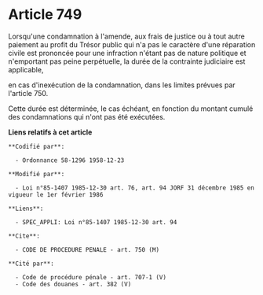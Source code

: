 # Article 749

Lorsqu'une condamnation à l'amende, aux frais de justice ou à tout autre paiement au profit du Trésor public qui n'a pas le
caractère d'une réparation civile est prononcée pour une infraction n'étant pas de nature politique et n'emportant pas peine
perpétuelle, la durée de la contrainte judiciaire est applicable,

en cas d'inexécution de la condamnation, dans les limites prévues par l'article 750. 

Cette durée est déterminée, le cas échéant, en fonction du montant cumulé des condamnations qui n'ont pas été exécutées.

**Liens relatifs à cet article**

	**Codifié par**:

	  - Ordonnance 58-1296 1958-12-23

	**Modifié par**:

	  - Loi n°85-1407 1985-12-30 art. 76, art. 94 JORF 31 décembre 1985 en vigueur le 1er février 1986

	**Liens**:

	  - SPEC_APPLI: Loi n°85-1407 1985-12-30 art. 94

	**Cite**:

	  - CODE DE PROCEDURE PENALE - art. 750 (M)

	**Cité par**:

	  - Code de procédure pénale - art. 707-1 (V)
	  - Code des douanes - art. 382 (V)
